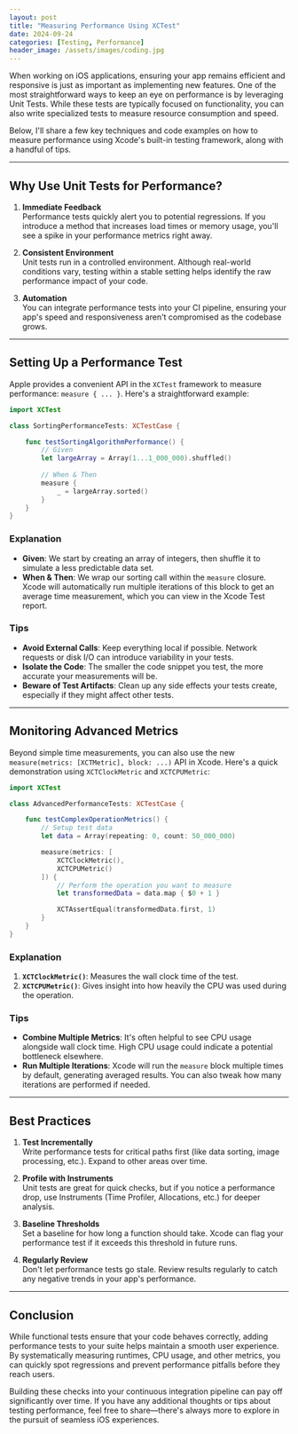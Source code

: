 ```yaml
---
layout: post
title: "Measuring Performance Using XCTest"
date: 2024-09-24
categories: [Testing, Performance]
header_image: /assets/images/coding.jpg
---
```


When working on iOS applications, ensuring your app remains efficient and responsive is just as important as implementing new features. One of the most straightforward ways to keep an eye on performance is by leveraging Unit Tests. While these tests are typically focused on functionality, you can also write specialized tests to measure resource consumption and speed.

Below, I'll share a few key techniques and code examples on how to measure performance using Xcode's built-in testing framework, along with a handful of tips.

---

## Why Use Unit Tests for Performance?

1. **Immediate Feedback**  
   Performance tests quickly alert you to potential regressions. If you introduce a method that increases load times or memory usage, you'll see a spike in your performance metrics right away.

2. **Consistent Environment**  
   Unit tests run in a controlled environment. Although real-world conditions vary, testing within a stable setting helps identify the raw performance impact of your code.

3. **Automation**  
   You can integrate performance tests into your CI pipeline, ensuring your app's speed and responsiveness aren't compromised as the codebase grows.

---

## Setting Up a Performance Test

Apple provides a convenient API in the `XCTest` framework to measure performance: `measure { ... }`. Here's a straightforward example:

```swift
import XCTest

class SortingPerformanceTests: XCTestCase {

    func testSortingAlgorithmPerformance() {
        // Given
        let largeArray = Array(1...1_000_000).shuffled()
        
        // When & Then
        measure {
            _ = largeArray.sorted()
        }
    }
}
```

### Explanation

- **Given**: We start by creating an array of integers, then shuffle it to simulate a less predictable data set.  
- **When & Then**: We wrap our sorting call within the `measure` closure. Xcode will automatically run multiple iterations of this block to get an average time measurement, which you can view in the Xcode Test report.

### Tips

- **Avoid External Calls**: Keep everything local if possible. Network requests or disk I/O can introduce variability in your tests.  
- **Isolate the Code**: The smaller the code snippet you test, the more accurate your measurements will be.  
- **Beware of Test Artifacts**: Clean up any side effects your tests create, especially if they might affect other tests.

---

## Monitoring Advanced Metrics

Beyond simple time measurements, you can also use the new `measure(metrics: [XCTMetric], block: ...)` API in Xcode. Here's a quick demonstration using `XCTClockMetric` and `XCTCPUMetric`:

```swift
import XCTest

class AdvancedPerformanceTests: XCTestCase {

    func testComplexOperationMetrics() {
        // Setup test data
        let data = Array(repeating: 0, count: 50_000_000)

        measure(metrics: [
            XCTClockMetric(),
            XCTCPUMetric()
        ]) {
            // Perform the operation you want to measure
            let transformedData = data.map { $0 + 1 }

            XCTAssertEqual(transformedData.first, 1)
        }
    }
}
```

### Explanation

1. **`XCTClockMetric()`**: Measures the wall clock time of the test.  
2. **`XCTCPUMetric()`**: Gives insight into how heavily the CPU was used during the operation.

### Tips

- **Combine Multiple Metrics**: It's often helpful to see CPU usage alongside wall clock time. High CPU usage could indicate a potential bottleneck elsewhere.  
- **Run Multiple Iterations**: Xcode will run the `measure` block multiple times by default, generating averaged results. You can also tweak how many iterations are performed if needed.

---

## Best Practices

1. **Test Incrementally**  
   Write performance tests for critical paths first (like data sorting, image processing, etc.). Expand to other areas over time.

2. **Profile with Instruments**  
   Unit tests are great for quick checks, but if you notice a performance drop, use Instruments (Time Profiler, Allocations, etc.) for deeper analysis.

3. **Baseline Thresholds**  
   Set a baseline for how long a function should take. Xcode can flag your performance test if it exceeds this threshold in future runs.

4. **Regularly Review**  
   Don't let performance tests go stale. Review results regularly to catch any negative trends in your app's performance.

---

## Conclusion

While functional tests ensure that your code behaves correctly, adding performance tests to your suite helps maintain a smooth user experience. By systematically measuring runtimes, CPU usage, and other metrics, you can quickly spot regressions and prevent performance pitfalls before they reach users. 

Building these checks into your continuous integration pipeline can pay off significantly over time. If you have any additional thoughts or tips about testing performance, feel free to share—there's always more to explore in the pursuit of seamless iOS experiences.
